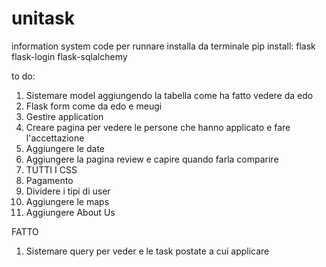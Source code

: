 # unitask
information system code
per runnare installa da terminale pip install:
flask 
flask-login 
flask-sqlalchemy

to do:
1) Sistemare model aggiungendo la tabella come ha fatto vedere da edo
2) Flask form come da edo e meugi
3) Gestire application
4) Creare pagina per vedere le persone che hanno applicato e fare l'accettazione
5) Aggiungere le date
6) Aggiungere la pagina review e capire quando farla comparire
7) TUTTI I CSS
8) Pagamento
9) Dividere i tipi di user
10) Aggiungere le maps
11) Aggiungere About Us 


FATTO 
1) Sistemare query per veder e le task postate a cui applicare


